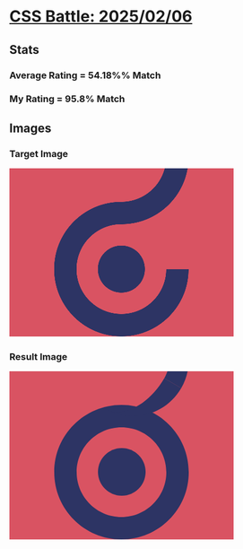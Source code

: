 # [CSS Battle: 2025/02/06](https://cssbattle.dev/play/FJDKq5DqRuJUsEofydJl)

## Stats

### Average Rating = 54.18%% Match

### My Rating = 95.8% Match

## Images

### Target Image

![](./images/target.png)

### Result Image

![](./images/result.png)

